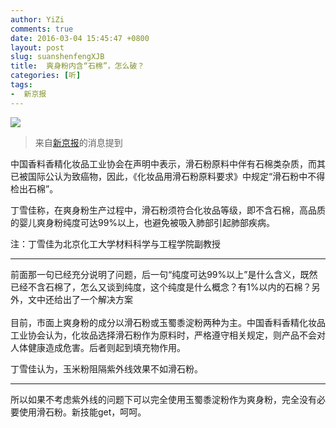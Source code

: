 ```yaml
---
author: YiZi
comments: true
date: 2016-03-04 15:45:47 +0800
layout: post
slug: suanshenfengXJB
title:  爽身粉内含“石棉”，怎么破？
categories: [听]
tags:
-  新京报
---
```

![](http://epaper.bjnews.com.cn/images/2016-03/02/A16/lid637_b.jpg)

<div class="quote"> <blockquote>
    	来自<a href="http://epaper.bjnews.com.cn/html/2016-03/02/content_624558.htm">新京报</a>的消息提到
    </blockquote>
</div>

中国香料香精化妆品工业协会在声明中表示，滑石粉原料中伴有石棉类杂质，而其已被国际公认为致癌物，因此，《化妆品用滑石粉原料要求》中规定“滑石粉中不得检出石棉”。

丁雪佳称，在爽身粉生产过程中，滑石粉须符合化妆品等级，即不含石棉，高品质的婴儿爽身粉纯度可达99%以上，也避免被吸入肺部引起肺部疾病。

注：丁雪佳为北京化工大学材料科学与工程学院副教授
<hr/>
<div class="commentsonquote">
<div class="yizi">前面那一句已经充分说明了问题，后一句“纯度可达99%以上”是什么含义，既然已经不含石棉了，怎么又谈到纯度，这个纯度是什么概念？有1%以内的石棉？另外，文中还给出了一个解决方案
</div>
</div>
<br/>
目前，市面上爽身粉的成分以滑石粉或玉蜀黍淀粉两种为主。中国香料香精化妆品工业协会认为，化妆品选择滑石粉作为原料时，严格遵守相关规定，则产品不会对人体健康造成危害。后者则起到填充物作用。

丁雪佳认为，玉米粉阻隔紫外线效果不如滑石粉。

<hr/>
<div class="commentsonquote">
<div class="yizi">所以如果不考虑紫外线的问题下可以完全使用玉蜀黍淀粉作为爽身粉，完全没有必要使用滑石粉。新技能get，呵呵。
</div>
</div>